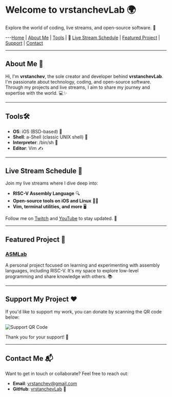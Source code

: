 # Welcome to vrstanchevLab 🌍

Explore the world of coding, live streams, and open-source software. 🚀

---[Home](#) | [About Me](#about-me) | [Tools](#tools) | 📣 [Live Stream Schedule](#live-stream-schedule) | [Featured Project](#featured-project) | [Support](#support-my-project) | [Contact](#contact-me)





---

## About Me 👤

Hi, I'm **vrstanchev**, the sole creator and developer behind **vrstanchevLab**. I'm passionate about technology, coding, and open-source software. Through my projects and live streams, I aim to share my journey and expertise with the world. 💻✨

---

## Tools🛠️

- **OS**: iOS (BSD-based) 🍏
- **Shell**: a-Shell (classic UNIX shell) 🐚
- **Interpreter**: /bin/sh 📜
- **Editor**: Vim ✍️

---

## Live Stream Schedule 📅

Join my live streams where I dive deep into:

- **RISC-V Assembly Language** 🔍
- **Open-source tools on iOS and Linux** 📱🐧
- **Vim, terminal utilities, and more** 🖥️

Follow me on [Twitch](https://www.twitch.tv/vrstanchev) and [YouTube](https://www.youtube.com/@vrstanchev) to stay updated. 🔔

---

## Featured Project 🌟

### [ASMLab](https://github.com/vrstanchevLab/ASMLab)
A personal project focused on learning and experimenting with assembly languages, including RISC-V. It's my space to explore low-level programming and share knowledge with others. 📚

---

## Support My Project ❤️

If you'd like to support my work, you can donate by scanning the QR code below:

![Support QR Code](path/to/qr-code-image.png)

Thank you for your support! 🙏

---

## Contact Me 📬

Want to get in touch or collaborate? Feel free to reach out:

- **Email**: [vrstanchev@gmail.com](mailto:vrstanchev@gmail.com)
- **GitHub**: [vrstanchevLab](https://github.com/vrstanchevLab) 🔗
